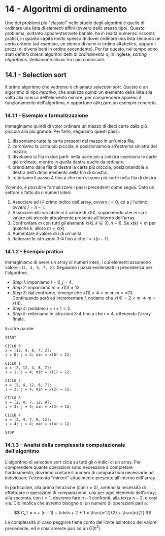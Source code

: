 # 14 - Algoritmi di ordinamento

Uno dei problemi più "classici" nello studio degli algoritmi è quello di ordinare una lista di elementi affini (ovvero dello stesso tipo). Questo problema, soltanto apparentemnete banale, ha in realtà numerosi riscontri pratici, in quanto capita molto spesso di dover ordinare una lista secondo un certo criterio (ad esempio, un elenco di nomi in ordine alfabetico, oppure i prezzi di diversi beni in ordine ascendente). Per far questo, nel tempo sono stati definiti diversi algoritmi detti di *ordinamento* o, in inglese, *sorting algorithms*. Vediamone alcuni tra i più conosciuti.

## 14.1 - Selection sort

Il primo algoritmo che vedremo è chiamato *selection sort*. Questo è un algoritmo di tipo *iterativo*, che analizza quindi un elemento della lista alla volta alla ricerca dell'elemento minore; per comprendere appieno il funzionamento dell'algoritmo, è opportuno utilizzare un esempio concreto.

### 14.1.1 - Esempio e formalizzazione

Immaginiamo quindi di voler ordinare un mazzo di dieci carte dalla più piccola alla più grande. Per farlo, seguiamo questi passi:

1. disponiamo tutte le carte presenti nel mazzo in un'unica fila;
2. cerchiamo la carta più piccola, e posizioniamola all'estrema sinistra del mazzo;
3. dividiamo la fila in due parti: nella parte più a sinistra inseriamo le carte già ordinate, mentre in quella destra quelle da ordinare;
4. prendiamo dalla fila di destra la carta più piccola, posizionandola a destra dell'ultimo elemento della fila di sinistra;
5. reiteriamo il passo 4 fino a che non vi sono più carte nella fila di destra.

Volendo, è possibile formalizzare i passi precedenti come segue. Dato un vettore $x$ fatto da $n$ numeri interi:

1. Associare ad $i$ il primo indice dell'array, ovvero $i = 0$, ed a $j$ l'ultimo, ovvero $j = n-1$.
2. Associare alla variabile $m$ il valore di $x(0)$, supponendo che $m$ sia il valore più piccolo attualmente presente all'interno dell'array.
3. Confrontare $m$ con tutti gli elementi $x(k), k \in (0, n-1]$. Se $x(k) < m$ per qualche $k$, allora $m = x(k)$.
4. Aumentare il valore di $i$ di un'unità.
5. Reiterare le istruzioni 3-4 fino a che $i = x(n-1)$.

### 14.1.2 - Esempio pratico

Immaginiamo di avere un array di numeri interi, i cui elementi assumono valore `[12, 4, 8, 7, 2]`. Seguiamo i passi evidenziati in precedenza per l'algoritmo.

* *Step 1*: imponiamo $i = 0, j = 4$.
* *Step 2*: imponiamo $m = x(0) = 12$.
* *Step 3*: dal confronto, emerge che $x(1) = 4 < m \Rightarrow m = x(1)$. Continuando però ad incrementare $i$, notiamo che $x(4) = 2 < m \Rightarrow m = x(4)$.
* *Step 4*: poniamo $i = i + 1 = 2$.
* *Step 5*: reiteriamo le istruzioni 3-4 fino a che $i = 4$, ottenendo l'array finale.

In altre parole:

```linenums="1"
START

CICLO 0
x = [12, 4, 8, 7, 2];
i = 0; j = 4; min = x(0) = 12;

CICLO 1
x = [2, 12, 4, 8, 7];
i = 1; j = 4; min = x(1) = 12;

CICLO 2
x = [2, 4, 12, 8, 7];
i = 2; j = 4; min = x(2) = 12;

CICLO 3
x = [2, 4, 7, 12, 8];
i = 3; j = 4; min = x(3) = 12;

CICLO 4
x = [2, 4, 7, 8, 12];
i = 4; j = 4; min = x(4) = 12;

STOP
```

### 14.1.3 - Analisi della complessità computazionale dell'algoritmo

L'algoritmo di selection sort cicla su tutti gli $n$ indici di un array. Per comprendere quante operazioni sono necessarie a completare l'ordinamento, dovremo contare il numero di comparazioni necessarie ad individuare l'elemento "minore" attualmente presente all'interno dell'array.

In particolare, alla prima iterazione (con $i = 0$), avremo la necessità di effettuare $n$ operazioni di comparazione, una per ogni elemento dell'array; alla seconda, con $i = 1$, dovremo fare $n - 1$ confronti, alla terza $n - 2$, e così via. Ciò implica che avremo bisogno di un numero di operazioni pari a:

$$
C_T = n + (n - 1) + \ldots + 2 + 1 = \frac{n^2}{2} + \frac{n}{2}
$$

La complessità di caso peggiore tiene conto del limite asintotico del valore precedente, ed è chiaramente pari ad un $O(n^2)$.